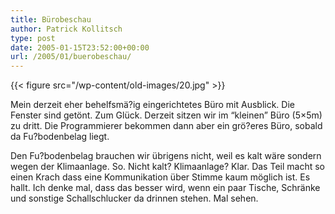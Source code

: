 ```yaml
---
title: Bürobeschau
author: Patrick Kollitsch
type: post
date: 2005-01-15T23:52:00+00:00
url: /2005/01/buerobeschau/
---
```

{{< figure src="/wp-content/old-images/20.jpg" >}}

Mein derzeit eher behelfsmä?ig eingerichtetes Büro mit Ausblick. Die Fenster sind getönt. Zum Glück. Derzeit sitzen wir im &#8220;kleinen&#8221; B&uuml;ro (5&#215;5m) zu dritt. Die Programmierer bekommen dann aber ein grö?eres Büro, sobald da Fu?bodenbelag liegt. 

Den Fu?bodenbelag brauchen wir übrigens nicht, weil es kalt wäre sondern wegen der Klimaanlage. So. Nicht kalt? Klimaanlage? Klar. Das Teil macht so einen Krach dass eine Kommunikation über Stimme kaum möglich ist. Es hallt. Ich denke mal, dass das besser wird, wenn ein paar Tische, Schränke und sonstige Schallschlucker da drinnen stehen. Mal sehen.